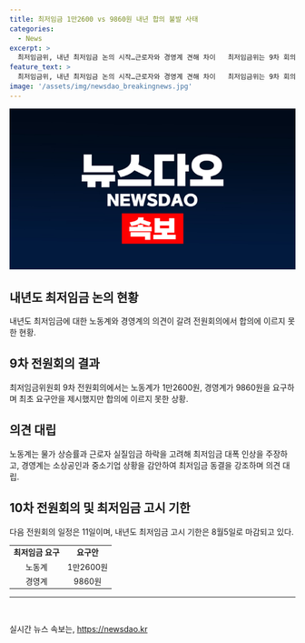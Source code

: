 ```yaml
---
title: 최저임금 1만2600 vs 9860원 내년 합의 불발 사태
categories:
  - News
excerpt: >
  최저임금위, 내년 최저임금 논의 시작…근로자와 경영계 견해 차이   최저임금위는 9차 회의에서 내년 최저임금안에 대한 논의를 진행했지만 합의에 이르지 못하고 1차 수정안을 내놓았다. 노동계는 1만2600원을 요구하는 반면, 경영계는 9860원을 요구하여 의견이 엇갈렸다. 노동계는 물가 상승률과 실질임금 하락을 감안하여 대폭 인상을 주장하고, 경영계는 소상공인과 중소기업 등의 어려움을 고려하여 동결을 주장하였다. 10차 회의는 내년 최저임금 고시 기한인 8월5일 이전에 개최될 예정이다.
feature_text: >
  최저임금위, 내년 최저임금 논의 시작…근로자와 경영계 견해 차이   최저임금위는 9차 회의에서 내년 최저임금안에 대한 논의를 진행했지만 합의에 이르지 못하고 1차 수정안을 내놓았다. 노동계는 1만2600원을 요구하는 반면, 경영계는 9860원을 요구하여 의견이 엇갈렸다. 노동계는 물가 상승률과 실질임금 하락을 감안하여 대폭 인상을 주장하고, 경영계는 소상공인과 중소기업 등의 어려움을 고려하여 동결을 주장하였다. 10차 회의는 내년 최저임금 고시 기한인 8월5일 이전에 개최될 예정이다.
image: '/assets/img/newsdao_breakingnews.jpg'
---
```


<p><img src="/assets/img/newsdao_breakingnews.jpg" alt="flaretime 속보" /></p>

<h2 data-ke-size="size26">내년도 최저임금 논의 현황</h2>

<p data-ke-size="size16">내년도 최저임금에 대한 노동계와 경영계의 의견이 갈려 전원회의에서 합의에 이르지 못한 현황.</p>

<h2 data-ke-size="size24">9차 전원회의 결과</h2>

<p data-ke-size="size16">최저임금위원회 9차 전원회의에서는 노동계가 1만2600원, 경영계가 9860원을 요구하며 최초 요구안을 제시했지만 합의에 이르지 못한 상황.</p>

<h2 data-ke-size="size24">의견 대립</h2>

<p data-ke-size="size16">노동계는 물가 상승률과 근로자 실질임금 하락을 고려해 최저임금 대폭 인상을 주장하고, 경영계는 소상공인과 중소기업 상황을 감안하여 최저임금 동결을 강조하며 의견 대립.</p>

<h2 data-ke-size="size24">10차 전원회의 및 최저임금 고시 기한</h2>

<p data-ke-size="size16">다음 전원회의 일정은 11일이며, 내년도 최저임금 고시 기한은 8월5일로 마감되고 있다.</p>

<table>
  <tr>
    <td style="text-align: center; height: 17px;"><b>최저임금 요구</b></td>
    <td style="text-align: center; height: 17px;"><b>요구안</b></td>
  </tr>
  <tr>
    <td style="text-align: center; height: 17px;">노동계</td>
    <td style="text-align: center; height: 17px;">1만2600원</td>
  </tr>
  <tr>
    <td style="text-align: center; height: 17px;">경영계</td>
    <td style="text-align: center; height: 17px;">9860원</td>
  </tr>
</table>

<hr>

<p data-ke-size="size16">&nbsp;</p>
실시간 뉴스 속보는, <a href="https://newsdao.kr" rel="dofollow">https://newsdao.kr</a>


